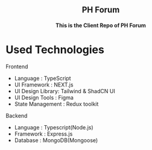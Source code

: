 <h2 align="center"> PH Forum </h2>
<h4 align="center"> This is the Client Repo of PH Forum </h4>

# Used Technologies

Frontend

- Language : TypeScript
- UI Framework : NEXT.js
- UI Design Library: Tailwind & ShadCN UI
- UI Design Tools : Figma
- State Management : Redux toolkit

Backend

- Language : Typescript(Node.js)
- Framework : Express.js
- Database : MongoDB(Mongoose)
